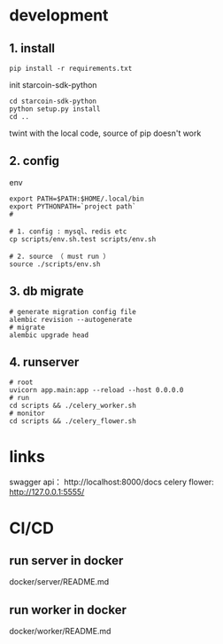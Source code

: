 # development

## 1. install
```shell
pip install -r requirements.txt
```

init starcoin-sdk-python
```shell
cd starcoin-sdk-python
python setup.py install
cd ..
```

twint with the local code, source of pip doesn't work


## 2. config

env
```shell
export PATH=$PATH:$HOME/.local/bin
export PYTHONPATH=`project path`
#

# 1. config : mysql、redis etc
cp scripts/env.sh.test scripts/env.sh

# 2. source （ must run ）
source ./scripts/env.sh
```


## 3. db migrate
```shell
# generate migration config file
alembic revision --autogenerate
# migrate
alembic upgrade head
```

## 4. runserver
```shell
# root
uvicorn app.main:app --reload --host 0.0.0.0 
# run
cd scripts && ./celery_worker.sh
# monitor
cd scripts && ./celery_flower.sh
```

# links
swagger api： http://localhost:8000/docs
celery flower: http://127.0.0.1:5555/


# CI/CD
## run server in docker
docker/server/README.md

## run worker in docker
docker/worker/README.md